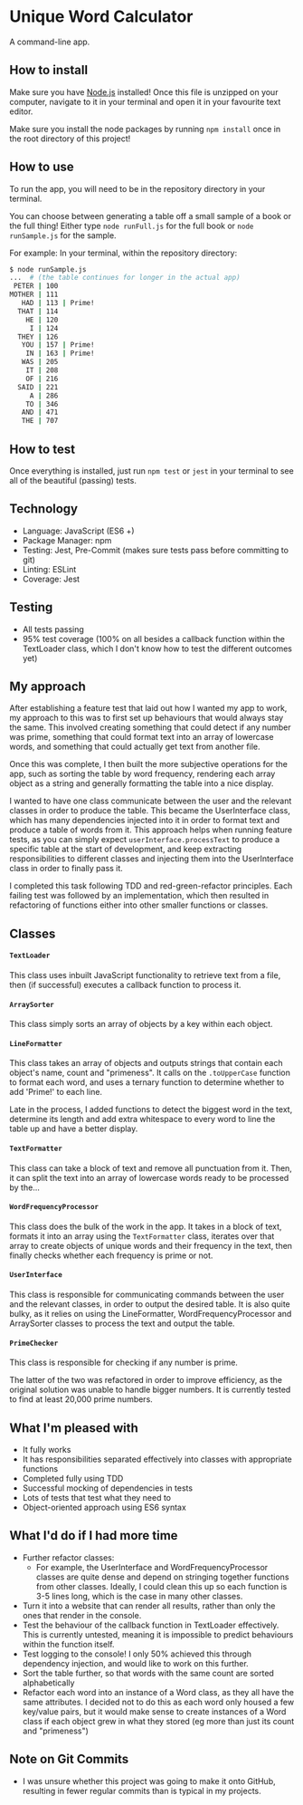 # Unique Word Calculator

A command-line app.

## How to install

Make sure you have [Node.js](https://nodejs.org/en/) installed! Once this file
is unzipped on your computer, navigate to it in your terminal and open it in
your favourite text editor.

Make sure you install the node packages by running `npm install` once in the
root directory of this project!

## How to use

To run the app, you will need to be in the repository directory in your
terminal.

You can choose between generating a table off a small sample of a book or the
full thing! Either type `node runFull.js` for the full book or `node
runSample.js` for the sample.

For example: In your terminal, within the repository directory:

```bash
$ node runSample.js
...  # (the table continues for longer in the actual app)
 PETER | 100
MOTHER | 111
   HAD | 113 | Prime!
  THAT | 114
    HE | 120
     I | 124
  THEY | 126
   YOU | 157 | Prime!
    IN | 163 | Prime!
   WAS | 205
    IT | 208
    OF | 216
  SAID | 221
     A | 286
    TO | 346
   AND | 471
   THE | 707
```

## How to test

Once everything is installed, just run `npm test` or `jest` in your terminal to
see all of the beautiful (passing) tests.

## Technology

* Language: JavaScript (ES6 +)
* Package Manager: npm
* Testing: Jest, Pre-Commit (makes sure tests pass before committing to git)
* Linting: ESLint
* Coverage: Jest

## Testing

* All tests passing
* 95% test coverage (100% on all besides a callback function within the
  TextLoader class, which I don't know how to test the different outcomes yet)

## My approach

After establishing a feature test that laid out how I wanted my app to work, my
approach to this was to first set up behaviours that would always stay the same.
This involved creating something that could detect if any number was prime,
something that could format text into an array of lowercase words, and something
that could actually get text from another file.

Once this was complete, I then built the more subjective operations for the app,
such as sorting the table by word frequency, rendering each array object as a
string and generally formatting the table into a nice display.

I wanted to have one class communicate between the user and the relevant classes
in order to produce the table. This became the UserInterface class, which has
many dependencies injected into it in order to format text and produce a table
of words from it. This approach helps when running feature tests, as you can
simply expect `userInterface.processText` to produce a specific table at the
start of development, and keep extracting responsibilities to different classes
and injecting them into the UserInterface class in order to finally pass it.

I completed this task following TDD and red-green-refactor principles. Each
failing test was followed by an implementation, which then resulted in
refactoring of functions either into other smaller functions or classes.

## Classes

#### `TextLoader`

This class uses inbuilt JavaScript functionality to retrieve text from a file,
then (if successful) executes a callback function to process it.

#### `ArraySorter`

This class simply sorts an array of objects by a key within each object.

#### `LineFormatter`

This class takes an array of objects and outputs strings that contain each
object's name, count and "primeness". It calls on the `.toUpperCase` function to
format each word, and uses a ternary function to determine whether to add
'Prime!' to each line.

Late in the process, I added functions to detect the biggest word in the text,
determine its length and add extra whitespace to every word to line the table up
and have a better display.

#### `TextFormatter`

This class can take a block of text and remove all punctuation from it. Then, it
can split the text into an array of lowercase words ready to be processed by
the...

#### `WordFrequencyProcessor`

This class does the bulk of the work in the app. It takes in a block of text,
formats it into an array using the `TextFormatter` class, iterates over that
array to create objects of unique words and their frequency in the text, then
finally checks whether each frequency is prime or not.

#### `UserInterface`

This class is responsible for communicating commands between the user and the
relevant classes, in order to output the desired table. It is also quite bulky,
as it relies on using the LineFormatter, WordFrequencyProcessor and ArraySorter
classes to process the text and output the table.

#### `PrimeChecker`

This class is responsible for checking if any number is prime.

The latter of the two was refactored in order to improve efficiency, as the
original solution was unable to handle bigger numbers. It is currently tested to
find at least 20,000 prime numbers.

## What I'm pleased with

* It fully works
* It has responsibilities separated effectively into classes with appropriate
  functions
* Completed fully using TDD
* Successful mocking of dependencies in tests
* Lots of tests that test what they need to
* Object-oriented approach using ES6 syntax

## What I'd do if I had more time

* Further refactor classes:
  * For example, the UserInterface and WordFrequencyProcessor classes are quite
    dense and depend on stringing together functions from other classes.
    Ideally, I could clean this up so each function is 3-5 lines long, which is
    the case in many other classes.
* Turn it into a website that can render all results, rather than only the ones
  that render in the console.
* Test the behaviour of the callback function in TextLoader effectively. This is
  currently untested, meaning it is impossible to predict behaviours within the
  function itself.
* Test logging to the console! I only 50% achieved this through dependency
  injection, and would like to work on this further.
* Sort the table further, so that words with the same count are sorted
  alphabetically
* Refactor each word into an instance of a Word class, as they all have the same
  attributes. I decided not to do this as each word only housed a few key/value
  pairs, but it would make sense to create instances of a Word class if each
  object grew in what they stored (eg more than just its count and "primeness")

## Note on Git Commits

* I was unsure whether this project was going to make it onto GitHub, resulting
  in fewer regular commits than is typical in my projects.
